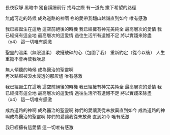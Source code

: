 長夜寂靜
黑暗中 獨自蹣跚前行
找尋之際
有一道光 撒下希望的路徑

無處可走的時候 成為道路的神啊
祢的愛帶我翻山越嶺直到如今 唯有感激

我已經誕生在這地 這空前絕後的時機
我已經擁有神完美純全 最高層次的愛情
我已經擁有這全地 最高層次的這愛情
過往生活所有遺憾不足
將以實踐來除盡（x4）
這一切唯有感激

聖靈的溫柔（無限溫柔）
收攏破碎的心（包圍了我）
重新約定（從今以後）
人生重擔不會再使我嘆息

無人傾聽的時候 成為醫治的聖靈啊  
再次點燃被淚水浸透的那灰燼
唯有感激

我已經誕生在這地 這空前絕後的時機
我已經擁有神完美純全 最高層次的愛情
我已經擁有這全地 最高層次的這愛情
過往生活所有遺憾不足
將以實踐來除盡（x4）
這一切唯有感激

成為道路的神啊 成為醫治的聖靈啊
祢們的愛讓我從未放棄直到如今
成為道路的神啊成為醫治的聖靈啊
祢們的愛讓我從未放棄
直到如今 唯有感激

我已經擁有這愛情
這一切唯有感激
